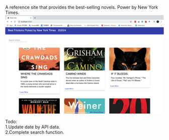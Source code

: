 A reference site that provides the best-selling novels. Power by New York Times.
![](public/images/homepage.png)

Todo:
<br />
1.Update date by API data.
<br />
2.Complete search function.
